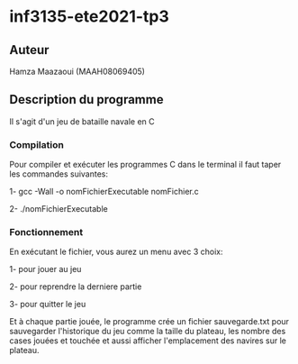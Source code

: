 # inf3135-ete2021-tp3

## Auteur
Hamza Maazaoui (MAAH08069405)


## Description du programme 

Il s'agit d'un jeu de bataille navale en C

### Compilation


Pour compiler et exécuter les programmes C dans le terminal il faut taper les commandes suivantes:

1- gcc -Wall -o nomFichierExecutable nomFichier.c 

2- ./nomFichierExecutable

### Fonctionnement  

 En exécutant le fichier, vous aurez un menu avec 3 choix:
 
1- pour jouer au jeu

2- pour reprendre la derniere partie

3- pour quitter le jeu


Et à chaque partie jouée, le programme crée un fichier sauvegarde.txt pour sauvegarder l'historique du jeu comme la taille du plateau, les nombre des cases jouées et touchée et aussi afficher l'emplacement des navires sur le plateau.
